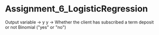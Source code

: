 # Assignment_6_LogisticRegression
Output variable -> y
y -> Whether the client has subscribed a term deposit or not 
Binomial ("yes" or "no")
